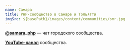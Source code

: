 ```yaml
---
name: Самара
title: PHP-сообщество в Самаре и Тольятти
imgSrc: ${basePath}/images/content/communities/smr.jpg
---
```


**[@samara_php](https://t.me/samara_php)** — чат городского сообщества.

**[YouTube-канал](https://www.youtube.com/@phpSamara)** сообщества.
